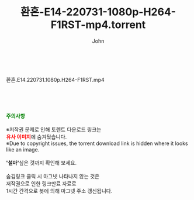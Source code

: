 ﻿---
layout: post
title:  "환혼-E14-220731-1080p-H264-F1RST-mp4.torrent"
author: John
categories: [ 드라마 ]
tags: [  ]
image:  
description: "환혼-E14-220731-1080p-H264-F1RST-mp4 torrent 정보 공유"
toc: true
toc_sticky: true
---

<br>
<div class="view-img">
<a class="view_image" href="https://torrentmobile60.com/bbs/view_image.php?fn=%2Fdata%2Ffile%2Fdrama%2F3659260999_fUGAJIpe_84e4f12f206ce0518c44a9f15616044bdcc822de.jpg" target="_blank"><img alt="" class="img-tag" content="https://torrentmobile60.com/data/file/drama/3659260999_fUGAJIpe_84e4f12f206ce0518c44a9f15616044bdcc822de.jpg" itemprop="image" src="https://torrentmobile60.com/data/file/drama/thumb-3659260999_fUGAJIpe_84e4f12f206ce0518c44a9f15616044bdcc822de_835x2212.jpg"/></a></div><div class="view-content" itemprop="description">
<p>환혼.E14.220731.1080p.H264-F1RST.mp4<br/></p> </div>
    
<br><br><br>
<p data-ke-size="size16"><b><span style="color: green;">주의사항</span></b><br /><br />※저작권 문제로 인해 토렌트 다운로드 링크는<br /><b><span style="color: red;">유사 이미지</span></b>에 숨겨뒀습니다.<br />※Due to copyright issues, the torrent download link is hidden where it looks like an image.<br /><br /><b>'설마'</b>싶은 것까지 확인해 보세요.<br /><br />숨김링크 클릭 시 마그넷 나타나지 않는 것은<br />저작권으로 인한 링크만료 자료로<br />1시간 간격으로 봇에 의해 마그넷 주소 갱신됩니다.</p>
